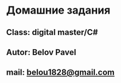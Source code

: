 # Домашние задания

## Class: digital master/C#

## Autor: Belov Pavel

## mail: belou1828@gmail.com